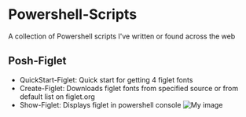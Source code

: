 # Powershell-Scripts
A collection of Powershell scripts I've written or found across the web

## Posh-Figlet
- QuickStart-Figlet: Quick start for getting 4 figlet fonts
- Create-Figlet: Downloads figlet fonts from specified source or from default list on figlet.org
- Show-Figlet: Displays figlet in powershell console
  ![My image](http://puu.sh/uU716.png)


